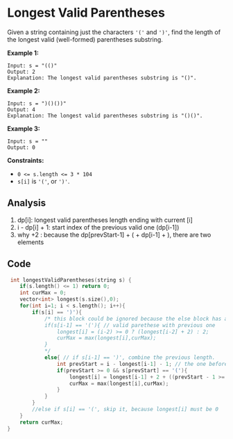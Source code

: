 # Longest Valid Parentheses

Given a string containing just the characters `'('` and `')'`, find the length of the longest valid (well-formed) parentheses substring.

 

**Example 1:**

```
Input: s = "(()"
Output: 2
Explanation: The longest valid parentheses substring is "()".
```

**Example 2:**

```
Input: s = ")()())"
Output: 4
Explanation: The longest valid parentheses substring is "()()".
```

**Example 3:**

```
Input: s = ""
Output: 0
```

 

**Constraints:**

- `0 <= s.length <= 3 * 104`
- `s[i]` is `'('`, or `')'`.

## Analysis

1. dp[i]: longest valid parentheses length ending with current [i]
2. i - dp[i] + 1: start index of the previous valid one (dp[i-1])
3. why +2 : because the dp[prevStart-1] + ( + dp[i-1] + ), there are two elements

## Code

```c
 int longestValidParentheses(string s) {
    if(s.length() <= 1) return 0;
    int curMax = 0;
    vector<int> longest(s.size(),0);
    for(int i=1; i < s.length(); i++){
        if(s[i] == ')'){
            /* this block could be ignored because the else block has already calculated it
            if(s[i-1] == '('){ // valid parethese with previous one
                longest[i] = (i-2) >= 0 ? (longest[i-2] + 2) : 2;
                curMax = max(longest[i],curMax);
            }
            */
            else{ // if s[i-1] == ')', combine the previous length.
                int prevStart = i - longest[i-1] - 1; // the one before the last start valid
                if(prevStart >= 0 && s[prevStart] == '('){
                    longest[i] = longest[i-1] + 2 + ((prevStart - 1 >= 0)?longest[prevStart - 1]:0);
                    curMax = max(longest[i],curMax);
                }
            }
        }
        //else if s[i] == '(', skip it, because longest[i] must be 0
    }
    return curMax;
}
```